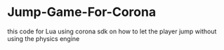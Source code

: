 Jump-Game-For-Corona
====================

this code for Lua using corona sdk on how to let the player jump without using the physics engine
